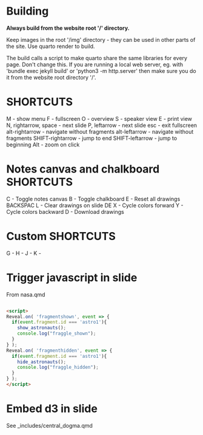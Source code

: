 # Building

**Always build from the website root '/' directory.**

Keep images in the root '/img' directory - they can be used in other parts of the site. 
Use quarto render <file> to build.

The build calls a script to make quarto share the same libraries for every page. Don't change this.
If you are running a local web server, eg. with 'bundle exec jekyll build' or 'python3 -m http.server' then make sure you do it from the website root directory '/'.


# SHORTCUTS

M - show menu
F - fullscreen
O - overview
S - speaker view
E - print view
N, rightarrow, space - next slide
P, leftarrow - next slide
esc - exit fullscreen
alt-rightarrow - navigate without fragments
alt-leftarrow - navigate without fragments
SHIFT-rightarrow - jump to end
SHIFT-leftarrow - jump to beginning
Alt - zoom on click

# Notes canvas and chalkboard SHORTCUTS

C - Toggle notes canvas
B - Toggle chalkboard
E - Reset all drawings  BACKSPAC
L - Clear drawings on slide DE
X - Cycle colors forward
Y - Cycle colors backward
D - Download drawings

# Custom SHORTCUTS

G -
H -
J -
K -

# Trigger javascript in slide

From nasa.qmd

```html

<script>
Reveal.on( 'fragmentshown', event => {
  if(event.fragment.id === 'astro1'){
    show_astronauts();
    console.log("fraggle_shown");
  }
} );
Reveal.on( 'fragmenthidden', event => {
  if(event.fragment.id === 'astro1'){
    hide_astronauts();
    console.log("fraggle_hidden");
  }
} );
</script>

```


# Embed d3 in slide

See _includes/central_dogma.qmd












